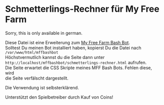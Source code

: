 Schmetterlings-Rechner für My Free Farm
=======================================

Sorry, this is only available in german.

Diese Datei ist eine Erweiterung zum [My Free Farm Bash Bot](https://github.com/HackerHarry/mffbashbot).<br>
Solltest Du meinen Bot installiert haben, kopierst Du die Datei nach<br>
`/var/www/html/mffbashbot`<br>
Höchstvermutlich kannst du die Seite dann unter<br>
`http://localhost/mffbashbot/schmetterlings-rechner.html` aufrufen.<br>
Die Seite erwartet die CSS Skripte meines MFF Bash Bots. Fehlen diese, wird<br>
die Seite verfälscht dargestellt.

Die Verwendung ist selbsterklärend.

Unterstützt den Spielbetreiber durch Kauf von Coins!
